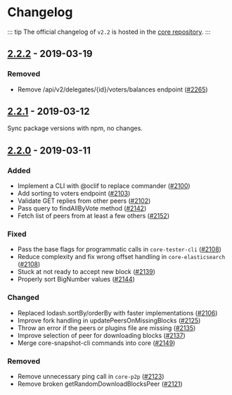 # Changelog

::: tip
The official changelog of `v2.2` is hosted in the [core repository](https://github.com/ARKEcosystem/core/blob/master/CHANGELOG.md).
:::

## [2.2.2] - 2019-03-19

### Removed

- Remove /api/v2/delegates/{id}/voters/balances endpoint ([#2265])

## [2.2.1] - 2019-03-12

Sync package versions with npm, no changes.

## [2.2.0] - 2019-03-11

### Added

- Implement a CLI with @oclif to replace commander ([#2100])
- Add sorting to voters endpoint ([#2103])
- Validate GET replies from other peers ([#2102])
- Pass query to findAllByVote method ([#2142])
- Fetch list of peers from at least a few others ([#2152])

### Fixed

- Pass the base flags for programmatic calls in `core-tester-cli` ([#2108])
- Reduce complexity and fix wrong offset handling in `core-elasticsearch` ([#2108])
- Stuck at not ready to accept new block ([#2139])
- Properly sort BigNumber values ([#2144])

### Changed

- Replaced lodash.sortBy/orderBy with faster implementations ([#2106])
- Improve fork handling in updatePeersOnMissingBlocks ([#2125])
- Throw an error if the peers or plugins file are missing ([#2135])
- Improve selection of peer for downloading blocks ([#2137])
- Merge core-snapshot-cli commands into core ([#2149])

### Removed

- Remove unnecessary ping call in `core-p2p` ([#2123])
- Remove broken getRandomDownloadBlocksPeer ([#2121])

[2.2.0]: https://github.com/ARKEcosystem/core/compare/2.1.2...2.2.0
[2.2.1]: https://github.com/ARKEcosystem/core/compare/2.2.0...2.2.1
[2.2.2]: https://github.com/ARKEcosystem/core/compare/2.2.1...2.2.2
[#2100]: https://github.com/ARKEcosystem/core/pull/2100
[#2102]: https://github.com/ARKEcosystem/core/pull/2102
[#2103]: https://github.com/ARKEcosystem/core/pull/2103
[#2106]: https://github.com/ARKEcosystem/core/pull/2106
[#2108]: https://github.com/ARKEcosystem/core/pull/2108
[#2119]: https://github.com/ARKEcosystem/core/pull/2119
[#2121]: https://github.com/ARKEcosystem/core/pull/2121
[#2123]: https://github.com/ARKEcosystem/core/pull/2123
[#2125]: https://github.com/ARKEcosystem/core/pull/2125
[#2135]: https://github.com/ARKEcosystem/core/pull/2135
[#2137]: https://github.com/ARKEcosystem/core/pull/2137
[#2139]: https://github.com/ARKEcosystem/core/pull/2139
[#2142]: https://github.com/ARKEcosystem/core/pull/2142
[#2144]: https://github.com/ARKEcosystem/core/pull/2144
[#2149]: https://github.com/ARKEcosystem/core/pull/2149
[#2152]: https://github.com/ARKEcosystem/core/pull/2152
[#2265]: https://github.com/ARKEcosystem/core/pull/2265
